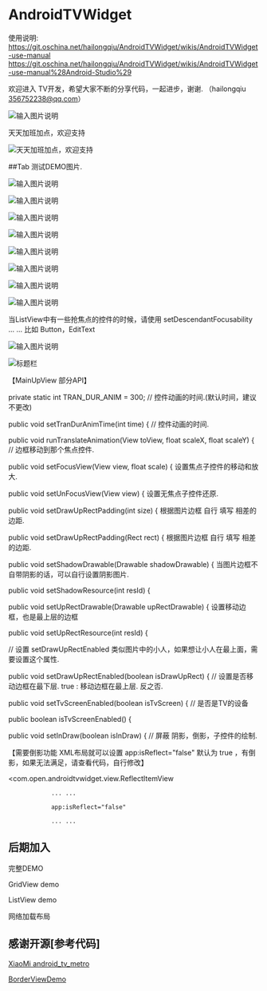 # AndroidTVWidget 

使用说明: 
   https://git.oschina.net/hailongqiu/AndroidTVWidget/wikis/AndroidTVWidget-use-manual
   https://git.oschina.net/hailongqiu/AndroidTVWidget/wikis/AndroidTVWidget-use-manual%28Android-Studio%29

 欢迎进入 TV开发，希望大家不断的分享代码，一起进步，谢谢. （hailongqiu 356752238@qq.com）
  
![输入图片说明](http://git.oschina.net/uploads/images/2016/0223/094451_e49419a7_111902.png "在这里输入图片标题")
 

天天加班加点，欢迎支持

![天天加班加点，欢迎支持](http://git.oschina.net/uploads/images/2016/0310/133650_1cc016cc_111902.png "天天加班加点，欢迎支持")


##Tab 测试DEMO图片.

![输入图片说明](http://git.oschina.net/uploads/images/2016/0229/221023_f9d44844_111902.jpeg "倒影效果")

![输入图片说明](http://git.oschina.net/uploads/images/2016/0229/221031_38ff3206_111902.jpeg "倒影效果")

![输入图片说明](http://git.oschina.net/uploads/images/2016/0227/220443_88e33e8c_111902.jpeg "在这里输入图片标题")

![输入图片说明](http://git.oschina.net/uploads/images/2016/0227/211816_859f799a_111902.jpeg "在这里输入图片标题")

![输入图片说明](http://git.oschina.net/uploads/images/2016/0227/211824_0fec2486_111902.jpeg "在这里输入图片标题")

![输入图片说明](http://git.oschina.net/uploads/images/2016/0227/142535_a93ea19c_111902.jpeg "在这里输入图片标题")

![输入图片说明](http://git.oschina.net/uploads/images/2016/0227/030817_cbece78a_111902.png "在这里输入图片标题")

![输入图片说明](http://git.oschina.net/uploads/images/2016/0223/190022_02e85c54_111902.png "ListVie的支持")

当ListView中有一些抢焦点的控件的时候，请使用 setDescendantFocusability ... ... 比如 Button，EditText

![输入图片说明](http://git.oschina.net/uploads/images/2016/0223/190048_e9e0be4c_111902.png "GridView的支持")

![标题栏](http://git.oschina.net/uploads/images/2016/0224/150241_7657d29b_111902.png "标题栏")

【MainUpView 部分API】
   
   private static int TRAN_DUR_ANIM = 300; // 控件动画的时间.(默认时间，建议不更改)
   
   public void setTranDurAnimTime(int time) { // 控件动画的时间.
   
   public void runTranslateAnimation(View toView, float scaleX, float scaleY) { // 边框移动到那个焦点控件.
   
   public void setFocusView(View view, float scale) { 设置焦点子控件的移动和放大.
   
   public void setUnFocusView(View view) { 设置无焦点子控件还原.
   
   public void setDrawUpRectPadding(int size) { 根据图片边框 自行 填写 相差的边距.

   public void setDrawUpRectPadding(Rect rect) { 根据图片边框 自行 填写 相差的边距.
   
   public void setShadowDrawable(Drawable shadowDrawable) {  当图片边框不自带阴影的话，可以自行设置阴影图片.
   
   public void setShadowResource(int resId) {
   
   public void setUpRectDrawable(Drawable upRectDrawable) { 设置移动边框，也是最上层的边框
   
   public void setUpRectResource(int resId) {
   
   // 设置 setDrawUpRectEnabled 类似图片中的小人，如果想让小人在最上面，需要设置这个属性.
   
   public void setDrawUpRectEnabled(boolean isDrawUpRect) { // 设置是否移动边框在最下层. true : 移动边框在最上层. 反之否.
   
   public void setTvScreenEnabled(boolean isTvScreen) { // 是否是TV的设备
   
   public boolean isTvScreenEnabled() {
   
   public void setInDraw(boolean isInDraw) { // 屏蔽 阴影，倒影，子控件的绘制.
   
【需要倒影功能 XML布局就可以设置 app:isReflect="false" 默认为 true ，有倒影，如果无法满足，请查看代码，自行修改】

 <com.open.androidtvwidget.view.ReflectItemView

                ... ...

                app:isReflect="false"

                ... ...



## 后期加入
   
   完整DEMO
   
   GridView demo
   
   ListView demo
   
   网络加载布局
   
## 感谢开源[参考代码]
<p>
<a href="https://github.com/XiaoMi/android_tv_metro">XiaoMi android_tv_metro </a>
</p>
<p>
<a href="https://github.com/lf8289/BorderViewDemo">BorderViewDemo</a>
</p>
